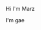 Hi I'm Marz

I'm gae


<!---
MarzHater/MarzHater is a ✨ special ✨ repository because its `README.md` (this file) appears on your GitHub profile.
You can click the Preview link to take a look at your changes.
--->
